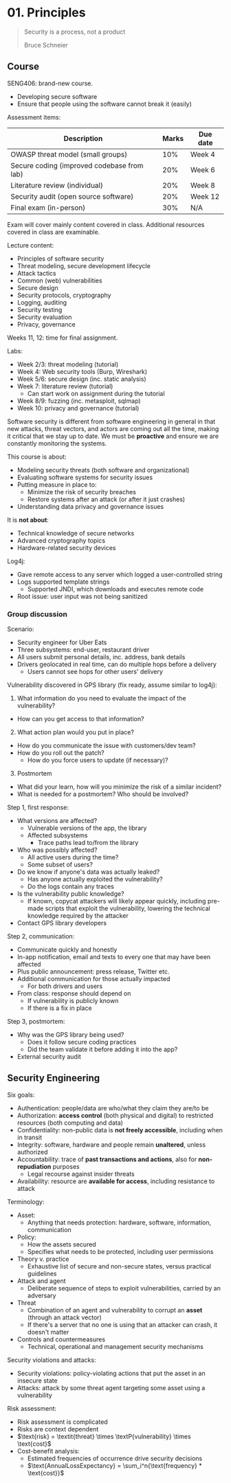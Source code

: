 # 01. Principles

> Security is a process, not a product
> 
> Bruce Schneier

## Course

SENG406: brand-new course.

- Developing secure software
- Ensure that people using the software cannot break it (easily)

Assessment items:

|                 Description                | Marks | Due date |
| ------------------------------------------ | ----- | -------- |
|      OWASP threat model (small groups)     |  10%  | Week 4   |
| Secure coding (improved codebase from lab) |  20%  | Week 6   |
|       Literature review (individual)       |  20%  | Week 8   |
|    Security audit (open source software)   |  20%  | Week 12  |
|           Final exam (in-person)           |  30%  | N/A      |

Exam will cover mainly content covered in class. Additional resources covered in class are examinable.

Lecture content:

- Principles of software security
- Threat modeling, secure development lifecycle
- Attack tactics
- Common (web) vulnerabilities
- Secure design
- Security protocols, cryptography
- Logging, auditing
- Security testing
- Security evaluation
- Privacy, governance

Weeks 11, 12: time for final assignment.

Labs:

- Week 2/3: threat modeling (tutorial)
- Week 4: Web security tools (Burp, Wireshark)
- Week 5/6: secure design (inc. static analysis)
- Week 7: literature review (tutorial)
  - Can start work on assignment during the tutorial
- Week 8/9: fuzzing (inc. metasploit, sqlmap)
- Week 10: privacy and governance (tutorial)

<!--
Software engineering is about the *process* of building software.
- Process can be applied to all contexts
- Security:
-->

Software security is different from software engineering in general in that new attacks, threat vectors, and actors are coming out all the time, making it critical that we stay up to date. We must be **proactive** and ensure we are constantly monitoring the systems.

This course is about:

- Modeling security threats (both software and organizational)
- Evaluating software systems for security issues
- Putting measure in place to:
  - Minimize the risk of security breaches
  - Restore systems after an attack (or after it just crashes)
- Understanding data privacy and governance issues

It is **not about**:

- Technical knowledge of secure networks
- Advanced cryptography topics
- Hardware-related security devices

Log4j:

- Gave remote access to any server which logged a user-controlled string
- Logs supported template strings
  - Supported JNDI, which downloads and executes remote code
- Root issue: user input was not being sanitized

### Group discussion

Scenario:

- Security engineer for Uber Eats
- Three subsystems: end-user, restaurant driver
- All users submit personal details, inc. address, bank details
- Drivers geolocated in real time, can do multiple hops before a delivery
  - Users cannot see hops for other users' delivery

Vulnerability discovered in GPS library (fix ready, assume similar to log4j):

1. What information do you need to evaluate the impact of the vulnerability?
  - How can you get access to that information?
2. What action plan would you put in place?
  - How do you communicate the issue with customers/dev team?
  - How do you roll out the patch?
    - How do you force users to update (if necessary)?
3. Postmortem
  - What did your learn, how will you minimize the risk of a similar incident?
  - What is needed for a postmortem? Who should be involved?

Step 1, first response:

- What versions are affected?
  - Vulnerable versions of the app, the library
  - Affected subsystems
    - Trace paths lead to/from the library
- Who was possibly affected?
  - All active users during the time?
  - Some subset of users?
- Do we know if anyone's data was actually leaked?
  - Has anyone actually exploited the vulnerability?
  - Do the logs contain any traces
- Is the vulnerability public knowledge?
  - If known, copycat attackers will likely appear quickly, including pre-made scripts that exploit the vulnerability, lowering the technical knowledge required by the attacker
- Contact GPS library developers

Step 2, communication:

- Communicate quickly and honestly
- In-app notification, email and texts to every one that may have been affected
- Plus public announcement: press release, Twitter etc.
- Additional communication for those actually impacted
  - For both drivers and users
- From class: response should depend on
  - If vulnerability is publicly known
  - If there is a fix in place

Step 3, postmortem:

- Why was the GPS library being used?
  - Does it follow secure coding practices
  - Did the team validate it before adding it into the app?
- External security audit

## Security Engineering

Six goals:

- Authentication: people/data are who/what they claim they are/to be
- Authorization: **access control** (both physical and digital) to restricted resources (both computing and data)
- Confidentiality: non-public data is **not freely accessible**, including when in transit
- Integrity: software, hardware and people remain **unaltered**, unless authorized
- Accountability: trace of **past transactions and actions**, also for **non-repudiation** purposes
  - Legal recourse against insider threats
- Availability: resource are **available for access**, including resistance to attack

Terminology:

- Asset:
  - Anything that needs protection: hardware, software, information, communication
- Policy:
  - How the assets secured
  - Specifies what needs to be protected, including user permissions
- Theory v. practice
  - Exhaustive list of secure and non-secure states, versus practical guidelines
- Attack and agent
  - Deliberate sequence of steps to exploit vulnerabilities, carried by an adversary
- Threat
  - Combination of an agent and vulnerability to corrupt an **asset** (through an attack vector)
  - If there's a server that no one is using that an attacker can crash, it doesn't matter
- Controls and countermeasures
  - Technical, operational and management security mechanisms

Security violations and attacks:

- Security violations: policy-violating actions that put the asset in an insecure state
- Attacks: attack by some threat agent targeting some asset using a vulnerability

Risk assessment:

- Risk assessment is complicated
- Risks are context dependent
- $\text{risk} = \textit{threat} \times \textP{vulnerability} \times \text{cost}$
- Cost-benefit analysis:
  - Estimated frequencies of occurrence drive security decisions
  - $\text{AnnualLossExpectancy} = \sum_i^n{\text{frequency} * \text{cost}}$
